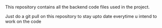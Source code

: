 
This repository contains all the backend code files used in the project.

Just do a git pull on this repository to stay upto date everytime u intend to work on the code
